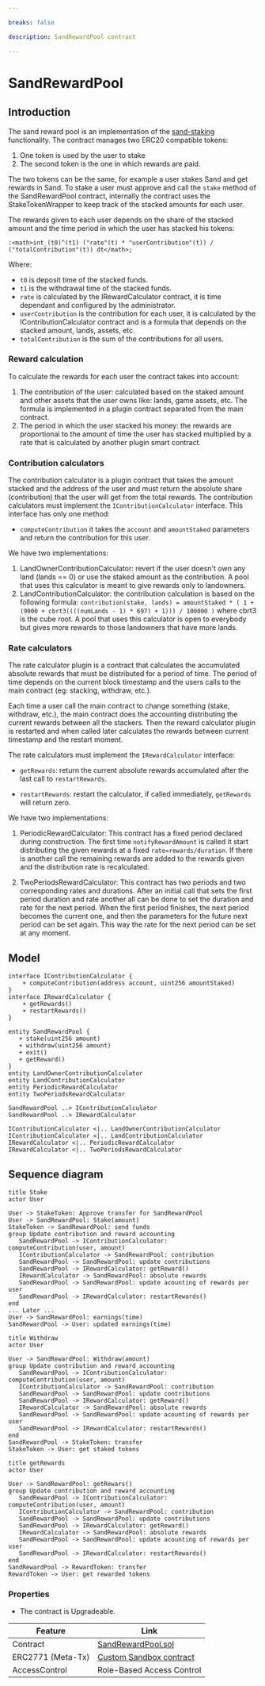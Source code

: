 ```yaml
---

breaks: false

description: SandRewardPool contract

---
```


# SandRewardPool

## Introduction

The sand reward pool is an implementation of the [sand-staking](./liquidity-provider/sand-staking.md) functionality.
The contract manages two ERC20 compatible tokens:

1. One token is used by the user to stake
2. The second token is the one in which rewards are paid.

The two tokens can be the same, for example a user stakes Sand and get rewards in Sand. To stake a user must approve and
call the `stake` method of the SandRewardPool contract, internally the contract uses the StakeTokenWrapper to keep track
of the stacked amounts for each user.

The rewards given to each user depends on the share of the stacked amount and the time period in which the user has
stacked his tokens:

```plantuml
:<math>int_(t0)^(t1) ("rate"(t) * "userContribution"(t)) / ("totalContribution"(t)) dt</math>;
```

Where:

- `t0` is deposit time of the stacked funds.
- `t1` is the withdrawal time of the stacked funds.
- `rate` is calculated by the IRewardCalculator contract, it is time dependant and configured by the administrator.
- `userContribution` is the contribution for each user, it is calculated by the IContributionCalculator contract and is
  a formula that depends on the stacked amount, lands, assets, etc.
- `totalContribution` is the sum of the contributions for all users.

### Reward calculation

To calculate the rewards for each user the contract takes into account:

1. The contribution of the user: calculated based on the staked amount and other assets that the user owns like: lands,
   game assets, etc. The formula is implemented in a plugin contract separated from the main contract.
2. The period in which the user stacked his money: the rewards are proportional to the amount of time the user has
   stacked multiplied by a rate that is calculated by another plugin smart contract.

### Contribution calculators

The contribution calculator is a plugin contract that takes the amount stacked and the address of the user and must
return the absolute share (contribution) that the user will get from the total rewards. The contribution calculators
must implement the `IContributionCalculator` interface. This interface has only one method:

* `computeContribution` it takes the `account` and `amountStaked` parameters and return the contribution for this user.

We have two implementations:

1. LandOwnerContributionCalculator: revert if the user doesn't own any land (lands == 0) or use the staked amount as the
   contribution. A pool that uses this calculator is meant to give rewards only to landowners.
2. LandContributionCalculator: the contribution calculation is based on the following
   formula: `contribution(stake, lands) = amountStaked * ( 1 + (9000 + cbrt3((((numLands - 1) * 697) + 1))) / 100000 )`
   where cbrt3 is the cube root. A pool that uses this calculator is open to everybody but gives more rewards to those
   landowners that have more lands.

### Rate calculators

The rate calculator plugin is a contract that calculates the accumulated absolute rewards that must be distributed for a
period of time. The period of time depends on the current block timestamp and the users calls to the main contract (eg:
stacking, withdraw, etc.).

Each time a user call the main contract to change something (stake, withdraw, etc.), the main contract does the
accounting distributing the current rewards between all the stackers. Then the reward calculator plugin is restarted
and when called later calculates the rewards between current timestamp and the restart moment.

The rate calculators must implement the `IRewardCalculator` interface:

* `getRewards`: return the current absolute rewards accumulated after the last call to `restartRewards`.

* `restartRewards`: restart the calculator, if called immediately, `getRewards` will return zero.

We have two implementations:

1. PeriodicRewardCalculator: This contract has a fixed period declared during construction. The first
   time `notifyRewardAmount` is called it start distributing the given rewards at a fixed `rate=rewards/duration`. If
   there is another call the remaining rewards are added to the rewards given and the distribution rate is recalculated.

2. TwoPeriodsRewardCalculator: This contract has two periods and two corresponding rates and durations. After an initial
   call that sets the first period duration and rate another all can be done to set the duration and rate for the next
   period. When the first period finishes, the next period becomes the current one, and then the parameters for the future
   next period can be set again. This way the rate for the next period can be set at any moment.

## Model

```plantuml
interface IContributionCalculator {
    + computeContribution(address account, uint256 amountStaked)
}
interface IRewardCalculator {
    + getRewards()
    + restartRewards()
}

entity SandRewardPool {
   + stake(uint256 amount)
   + withdraw(uint256 amount)
   + exit()
   + getReward()
}
entity LandOwnerContributionCalculator
entity LandContributionCalculator
entity PeriodicRewardCalculator
entity TwoPeriodsRewardCalculator
 
SandRewardPool ..> IContributionCalculator 
SandRewardPool ..> IRewardCalculator   

IContributionCalculator <|.. LandOwnerContributionCalculator 
IContributionCalculator <|.. LandContributionCalculator
IRewardCalculator <|.. PeriodicRewardCalculator
IRewardCalculator <|.. TwoPeriodsRewardCalculator

```

## Sequence diagram

```plantuml
title Stake
actor User

User -> StakeToken: Approve transfer for SandRewardPool
User -> SandRewardPool: Stake(amount)
StakeToken -> SandRewardPool: send funds
group Update contribution and reward accounting
   SandRewardPool -> IContributionCalculator: computeContribution(user, amount)
   IContributionCalculator -> SandRewardPool: contribution
   SandRewardPool -> SandRewardPool: update contributions 
   SandRewardPool -> IRewardCalculator: getReward()
   IRewardCalculator -> SandRewardPool: absolute rewards
   SandRewardPool -> SandRewardPool: update acounting of rewards per user
   SandRewardPool -> IRewardCalculator: restartRewards()
end 
... Later ...
User -> SandRewardPool: earnings(time)
SandRewardPool -> User: updated earnings(time) 
```

```plantuml
title Withdraw
actor User

User -> SandRewardPool: Withdraw(amount)
group Update contribution and reward accounting
   SandRewardPool -> IContributionCalculator: computeContribution(user, amount)
   IContributionCalculator -> SandRewardPool: contribution
   SandRewardPool -> SandRewardPool: update contributions 
   SandRewardPool -> IRewardCalculator: getReward()
   IRewardCalculator -> SandRewardPool: absolute rewards
   SandRewardPool -> SandRewardPool: update acounting of rewards per user
   SandRewardPool -> IRewardCalculator: restartRewards()
end 
SandRewardPool -> StakeToken: transfer
StakeToken -> User: get staked tokens 
```

```plantuml
title getRewards
actor User

User -> SandRewardPool: getRewars()
group Update contribution and reward accounting
   SandRewardPool -> IContributionCalculator: computeContribution(user, amount)
   IContributionCalculator -> SandRewardPool: contribution
   SandRewardPool -> SandRewardPool: update contributions 
   SandRewardPool -> IRewardCalculator: getReward()
   IRewardCalculator -> SandRewardPool: absolute rewards
   SandRewardPool -> SandRewardPool: update acounting of rewards per user
   SandRewardPool -> IRewardCalculator: restartRewards()
end 
SandRewardPool -> RewardToken: transfer
RewardToken -> User: get rewarded tokens 
```

### Properties

- The contract is Upgradeable.

| Feature            | Link                                                                                                                                                       |
| ------------------ | -------------------------------------------------------------------------------------------------------------------------------------------------------    |
| Contract           | [SandRewardPool.sol](https://github.com/thesandboxgame/sandbox-smart-contracts/blob/master/src/solc_0.8/defi/SandRewardPool.sol)|
| ERC2771 (Meta-Tx)  | [Custom Sandbox contract](https://github.com/thesandboxgame/sandbox-smart-contracts/blob/master/src/solc_0.8/common/BaseWithStorage/ERC2771Handler.sol) |
| AccessControl      | Role-Based Access Control
